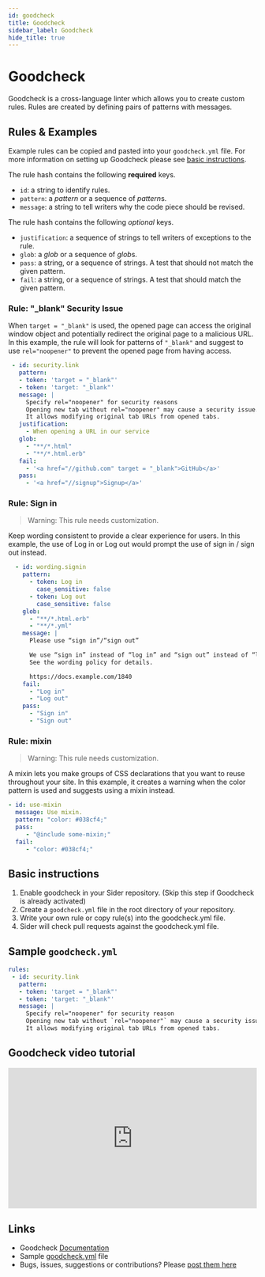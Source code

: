 ```yaml
---
id: goodcheck
title: Goodcheck
sidebar_label: Goodcheck
hide_title: true
---
```


# Goodcheck
Goodcheck is a cross-language linter which allows you to create custom rules. Rules are created by defining pairs of patterns with messages.


## Rules & Examples
Example rules can be copied and pasted into your `goodcheck.yml` file.
For more information on setting up Goodcheck please see [basic instructions](#basic-instructions).

The rule hash contains the following __required__ keys.
* `id`: a string to identify rules.
* `pattern`: a *pattern* or a sequence of *pattern*s.
* `message`: a string to tell writers why the code piece should be revised.

The rule hash contains the following _optional_ keys.
* `justification`: a sequence of strings to tell writers of exceptions to the rule.
* `glob`: a *glob* or a sequence of *glob*s.
* `pass`: a string, or a sequence of strings. A test that should not match the given pattern.
* `fail`: a string, or a sequence of strings. A test that should match the given pattern.

### Rule: "_blank" Security Issue
When `target = "_blank"` is used, the opened page can access the original window object and potentially redirect the original page to a malicious URL. In this example, the rule will look for patterns of `"_blank"` and suggest to use `rel="noopener"` to prevent the opened page from having access.

```yaml
 - id: security.link
   pattern:
   - token: 'target = "_blank"' 
   - token: 'target: "_blank"'
   message: |
     Specify rel="noopener" for security reasons
     Opening new tab without rel="noopener" may cause a security issue.
     It allows modifying original tab URLs from opened tabs.
   justification:
     - When opening a URL in our service
   glob:
     - "**/*.html"
     - "**/*.html.erb"
   fail:
     - '<a href="//github.com" target = "_blank">GitHub</a>'
   pass:
     - '<a href="//signup">Signup</a>'
```

### Rule: Sign in
> Warning: This rule needs customization.

Keep wording consistent to provide a clear experience for users. In this example, the use of Log in or Log out would prompt the use of sign in / sign out instead.

```yaml
  - id: wording.signin
    pattern:
      - token: Log in
        case_sensitive: false
      - token: Log out
        case_sensitive: false
    glob: 
      - "**/*.html.erb"
      - "**/*.yml"
    message: |
      Please use “sign in”/“sign out”

      We use “sign in” instead of “log in” and “sign out” instead of “log out”.
      See the wording policy for details.

      https://docs.example.com/1840
    fail:
      - "Log in"
      - "Log out"
    pass:
      - "Sign in"
      - "Sign out"
```

### Rule: mixin
> Warning: This rule needs customization.

A mixin lets you make groups of CSS declarations that you want to reuse throughout your site. In this example, it creates a warning when the color pattern is used and suggests using a mixin instead.

```yaml
- id: use-mixin
  message: Use mixin.
  pattern: "color: #038cf4;"
  pass:
     - "@include some-mixin;"
  fail:
     - "color: #038cf4;"
```


## Basic instructions
1. Enable goodcheck in your Sider repository. (Skip this step if Goodcheck is already activated)
2. Create a `goodcheck.yml` file in the root directory of your repository.
3. Write your own rule or copy rule(s) into the goodcheck.yml file.
4. Sider will check pull requests against the goodcheck.yml file.

## Sample `goodcheck.yml`
```yaml
rules:
 - id: security.link
   pattern:
   - token: 'target = "_blank"' 
   - token: 'target: "_blank"'
   message: |
     Specify rel="noopener" for security reason
     Opening new tab without `rel="noopener"` may cause a security issue.
     It allows modifying original tab URLs from opened tabs.
```

## Goodcheck video tutorial

<div style="position:relative;padding-top:56.25%;">
  <iframe src="https://www.youtube.com/embed/8Zpm2gguE1M" frameborder="0" allowfullscreen
    style="position:absolute;top:0;left:0;width:100%;height:100%;"></iframe>
</div>

## Links
* Goodcheck [Documentation](https://github.com/sider/goodcheck)
* Sample [goodcheck.yml](https://github.com/sider/goodcheck/blob/master/sample.yml) file
* Bugs, issues, suggestions or contributions? Please [post them here](https://github.com/sider/goodcheck/issues)